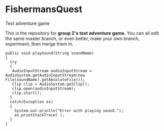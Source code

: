 FishermansQuest
===============

Text adventure game

This is the repository for **group 2's text adventure game.** You can all edit the same master branch, or even better, make your own branch, experiment, then merge them in.

  
  
  
    public void playSound(String soundName)
    {
      try 
      {
       AudioInputStream audioInputStream = AudioSystem.getAudioInputStream(new File(soundName).getAbsoluteFile());
       Clip clip = AudioSystem.getClip();
       clip.open(audioInputStream);
       clip.start();
      }
      catch(Exception ex)
      {
        System.out.println("Error with playing sound.");
        ex.printStackTrace( );
      }
    }
